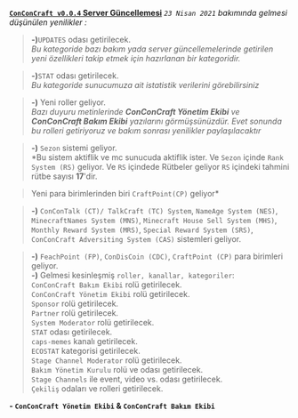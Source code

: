<a href="https://discord.gg/puKpCxqAkD">**`ConConCraft v0.0.4` Server Güncellemesi**</a>
*`23 Nisan 2021` bakımında gelmesi düşünülen yenilikler :*

> **-)**`UPDATES` odası getirilecek.<br>
> *Bu kategoride bazı bakım yada server güncellemelerinde getirilen yeni özellikleri takip etmek için hazırlanan bir kategoridir.*<br>

> **-)**`STAT` odası getirilecek.<br>
> *Bu kategoride sunucumuza ait istatistik verilerini görebilirsiniz*<br>

> **-)** Yeni roller geliyor.<br>
> *Bazı duyuru metinlerinde **ConConCraft Yönetim Ekibi** ve **ConConCraft Bakım Ekibi** yazılarını görmüşsünüzdür. Evet sonunda bu rolleri getiriyoruz ve bakım sonrası yenilikler paylaşılacaktır*<br>

> **-)** `Sezon` sistemi geliyor.<br>
> *Bu sistem aktiflik ve mc sunucuda aktiflik ister. Ve `Sezon` içinde `Rank System (RS)` geliyor. Ve `RS` içindede Rütbeler geliyor `RS` içindeki tahmini rütbe sayısı **17**'dir.<br>

> Yeni para birimlerinden biri `CraftPoint(CP)` geliyor*<br>

> **-)** `ConConTalk (CT)/ TalkCraft (TC) System`, `NameAge System (NES)`, `MinecraftNames System (MNS)`, `Minecraft House Sell System (MHS)`, `Monthly Reward System (MRS)`, `Special Reward System (SRS)`, `ConConCraft Adversiting System (CAS)` sistemleri geliyor.<br>

> **-)** `FeachPoint (FP)`, `ConDisCoin (CDC)`, `CraftPoint (CP)` para birimleri geliyor.<br>
> **-)** Gelmesi kesinleşmiş `roller, kanallar, kategoriler`:<br>
> `ConConCraft Bakım Ekibi` rolü getirilecek.<br>
> `ConConCraft Yönetim Ekibi` rolü getirilecek.<br>
> `Sponsor` rolü getirilecek.<br>
> `Partner` rolü getirilecek.<br>
> `System Moderator` rolü getirilecek.<br>
> `STAT` odası getirilecek.<br>
> `caps-memes` kanalı getirilecek.<br>
> `ECOSTAT` kategorisi getirilecek.<br>
> `Stage Channel Moderator` rolü getirilecek.<br>
> `Bakım Yönetim Kurulu` rolü ve odası getirilecek.<br>
> `Stage Channels` ile event, video vs. odası getirilecek.<br>
> `Çekiliş` odaları ve rolleri getirilecek.<br>

**- `ConConCraft Yönetim Ekibi` & `ConConCraft Bakım Ekibi`**
